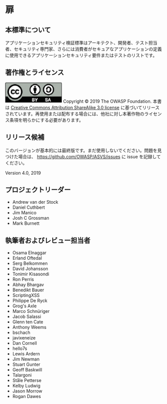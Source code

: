 # 扉

## 本標準について

アプリケーションセキュリティ検証標準はアーキテクト、開発者、テスト担当者、セキュリティ専門家、さらには消費者がセキュアなアプリケーションの定義に使用できるアプリケーションセキュリティ要件またはテストのリストです。

## 著作権とライセンス

![license](../images/license.png)
Copyright © 2019 The OWASP Foundation. 本書は [Creative Commons Attribution ShareAlike 3.0 license](https://creativecommons.org/licenses/by-sa/3.0/) に基づいてリリースされています。再使用または配布する場合には、他社に対し本著作物のライセンス条項を明らかにする必要があります。

## リリース候補

このバージョンが基本的には最終版です。まだ使用しないでください。問題を見つけた場合は、 https://github.com/OWASP/ASVS/issues に issue を記録してください。

Version 4.0, 2019

## プロジェクトリーダー

- Andrew van der Stock
- Daniel Cuthbert
- Jim Manico
- Josh C Grossman
- Mark Burnett

## 執筆者およびレビュー担当者

- Osama Elnaggar
- Erland Oftedal
- Serg Belkommen
- David Johansson
- Tonimir Kisasondi
- Ron Perris
- Abhay Bhargav
- Benedikt Bauer
- ScriptingXSS
- Philippe De Ryck
- Grog's Axle
- Marco Schnüriger
- Jacob Salassi
- Glenn ten Cate
- Anthony Weems
- bschach
- javixeneize
- Dan Cornell
- hello7s
- Lewis Ardern
- Jim Newman
- Stuart Gunter
- Geoff Baskwill
- Talargoni
- Ståle Petterse
- Kelby Ludwig
- Jason Morrow
- Rogan Dawes
